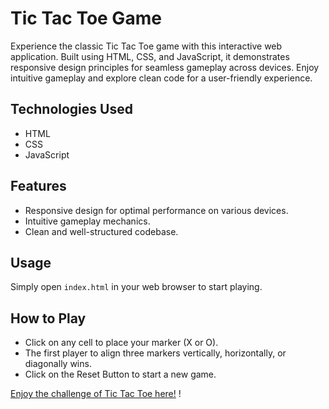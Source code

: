 # Tic Tac Toe Game

Experience the classic Tic Tac Toe game with this interactive web application. Built using HTML, CSS, and JavaScript, it demonstrates responsive design principles for seamless gameplay across devices. Enjoy intuitive gameplay and explore clean code for a user-friendly experience.

## Technologies Used
- HTML
- CSS
- JavaScript

## Features
- Responsive design for optimal performance on various devices.
- Intuitive gameplay mechanics.
- Clean and well-structured codebase.

## Usage
Simply open `index.html` in your web browser to start playing.

## How to Play
- Click on any cell to place your marker (X or O).
- The first player to align three markers vertically, horizontally, or diagonally wins.
- Click on the Reset Button to start a new game.

 [Enjoy the challenge of Tic Tac Toe here!](https://aurora204.netlify.app/) !

